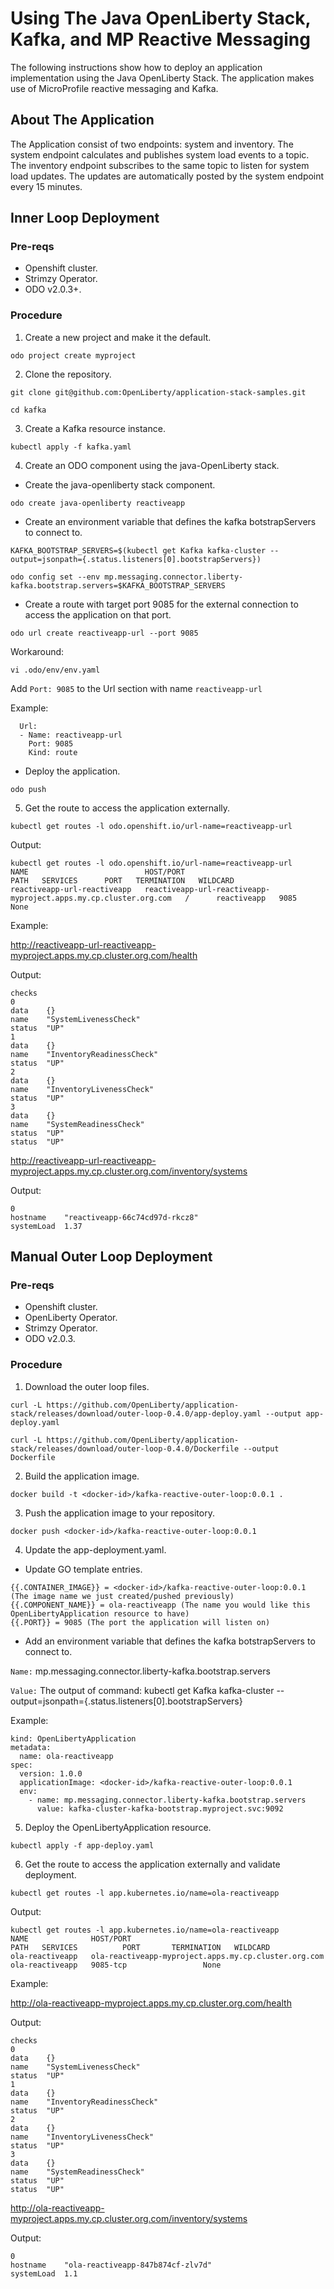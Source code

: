 # Using The Java OpenLiberty Stack, Kafka, and MP Reactive Messaging

The following instructions show how to deploy an application implementation using the Java OpenLiberty Stack. The application
makes use of MicroProfile reactive messaging and Kafka.

## About The Application

The Application consist of two endpoints: system and inventory.
The system endpoint calculates and publishes system load events to a topic. The inventory endpoint subscribes to the same topic to listen for system load updates. The updates are automatically posted by the system endpoint every 15 minutes.

## Inner Loop Deployment

### Pre-reqs

- Openshift cluster.
- Strimzy Operator.
- ODO v2.0.3+.

### Procedure

1. Create a new project and make it the default.

```
odo project create myproject
```

2. Clone the repository.

```
git clone git@github.com:OpenLiberty/application-stack-samples.git
```
```
cd kafka
```

3. Create a Kafka resource instance.

```
kubectl apply -f kafka.yaml
```

4. Create an ODO component using the java-OpenLiberty stack.

- Create the java-openliberty stack component.

```
odo create java-openliberty reactiveapp
```

- Create an environment variable that defines the kafka botstrapServers to connect to.

```
KAFKA_BOOTSTRAP_SERVERS=$(kubectl get Kafka kafka-cluster --output=jsonpath={.status.listeners[0].bootstrapServers})
```

```
odo config set --env mp.messaging.connector.liberty-kafka.bootstrap.servers=$KAFKA_BOOTSTRAP_SERVERS
```

- Create a route with target port 9085 for the external connection to access the application on that port.

```
odo url create reactiveapp-url --port 9085
```
Workaround:

```
vi .odo/env/env.yaml
```

Add `Port: 9085` to the Url section with name `reactiveapp-url`

Example:

```
  Url:
  - Name: reactiveapp-url
    Port: 9085
    Kind: route
```

- Deploy the application.

```
odo push
```

5. Get the route to access the application externally.

```
kubectl get routes -l odo.openshift.io/url-name=reactiveapp-url
```

Output:

```
kubectl get routes -l odo.openshift.io/url-name=reactiveapp-url
NAME                          HOST/PORT                                                            PATH   SERVICES      PORT   TERMINATION   WILDCARD
reactiveapp-url-reactiveapp   reactiveapp-url-reactiveapp-myproject.apps.my.cp.cluster.org.com   /      reactiveapp   9085                 None
```

Example:

http://reactiveapp-url-reactiveapp-myproject.apps.my.cp.cluster.org.com/health

Output:

```
checks	
0	
data	{}
name	"SystemLivenessCheck"
status	"UP"
1	
data	{}
name	"InventoryReadinessCheck"
status	"UP"
2	
data	{}
name	"InventoryLivenessCheck"
status	"UP"
3	
data	{}
name	"SystemReadinessCheck"
status	"UP"
status	"UP"
```

http://reactiveapp-url-reactiveapp-myproject.apps.my.cp.cluster.org.com/inventory/systems

Output:

```
0	
hostname	"reactiveapp-66c74cd97d-rkcz8"
systemLoad	1.37
```

## Manual Outer Loop Deployment

### Pre-reqs

- Openshift cluster.
- OpenLiberty Operator.
- Strimzy Operator.
- ODO v2.0.3.

### Procedure

1. Download the outer loop files.

```
curl -L https://github.com/OpenLiberty/application-stack/releases/download/outer-loop-0.4.0/app-deploy.yaml --output app-deploy.yaml
```
```
curl -L https://github.com/OpenLiberty/application-stack/releases/download/outer-loop-0.4.0/Dockerfile --output Dockerfile
```

2. Build the application image. 

```
docker build -t <docker-id>/kafka-reactive-outer-loop:0.0.1 .
```

3. Push the application image to your repository.

```
docker push <docker-id>/kafka-reactive-outer-loop:0.0.1
```

4. Update the app-deployment.yaml.

- Update GO template entries.

```
{{.CONTAINER_IMAGE}} = <docker-id>/kafka-reactive-outer-loop:0.0.1 (The image name we just created/pushed previously)
{{.COMPONENT_NAME}} = ola-reactiveapp (The name you would like this OpenLibertyApplication resource to have)
{{.PORT}} = 9085 (The port the application will listen on)
```

- Add an environment variable that defines the kafka botstrapServers to connect to.

`Name:` mp.messaging.connector.liberty-kafka.bootstrap.servers

`Value:` The output of command: kubectl get Kafka kafka-cluster --output=jsonpath={.status.listeners[0].bootstrapServers}

Example:

```
kind: OpenLibertyApplication
metadata:
  name: ola-reactiveapp
spec:
  version: 1.0.0
  applicationImage: <docker-id>/kafka-reactive-outer-loop:0.0.1
  env:
    - name: mp.messaging.connector.liberty-kafka.bootstrap.servers
      value: kafka-cluster-kafka-bootstrap.myproject.svc:9092
```


5. Deploy the OpenLibertyApplication resource.

```
kubectl apply -f app-deploy.yaml
```

6. Get the route to access the application externally and validate deployment.

```
kubectl get routes -l app.kubernetes.io/name=ola-reactiveapp
```

Output:

```
kubectl get routes -l app.kubernetes.io/name=ola-reactiveapp
NAME              HOST/PORT                                                PATH   SERVICES          PORT       TERMINATION   WILDCARD
ola-reactiveapp   ola-reactiveapp-myproject.apps.my.cp.cluster.org.com          ola-reactiveapp   9085-tcp                 None
```

Example:

http://ola-reactiveapp-myproject.apps.my.cp.cluster.org.com/health

Output:

```
checks	
0	
data	{}
name	"SystemLivenessCheck"
status	"UP"
1	
data	{}
name	"InventoryReadinessCheck"
status	"UP"
2	
data	{}
name	"InventoryLivenessCheck"
status	"UP"
3	
data	{}
name	"SystemReadinessCheck"
status	"UP"
status	"UP"
```

http://ola-reactiveapp-myproject.apps.my.cp.cluster.org.com/inventory/systems

Output:

```	
0	
hostname	"ola-reactiveapp-847b874cf-zlv7d"
systemLoad	1.1
```

